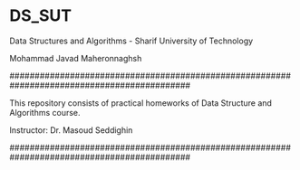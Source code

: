 # DS_SUT

Data Structures and Algorithms - Sharif University of Technology

Mohammad Javad Maheronnaghsh

############################################################################################

This repository consists of practical homeworks of Data Structure and Algorithms course.

Instructor: Dr. Masoud Seddighin

############################################################################################


